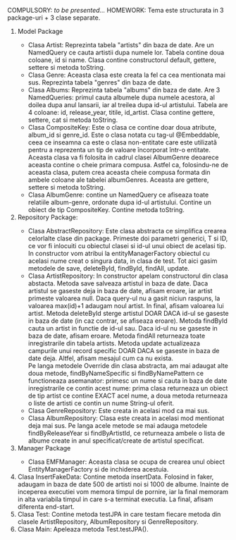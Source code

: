 COMPULSORY: <em>to be presented...</em>
HOMEWORK: Tema este structurata in 3 package-uri + 3 clase separate.
<ol>
  <li>
    Model Package
  </li>
  <ul>
    <li>
      Clasa Artist: Reprezinta tabela "artists" din baza de date. Are un NamedQuery ce cauta artistii dupa numele lor. Tabela contine doua coloane, id si name. Clasa contine constructorul default, gettere, settere si metoda toString.
    </li>
    <li>
      Clasa Genre: Aceasta clasa este creata la fel ca cea mentionata mai sus. Reprezinta tabela "genres" din baza de date.
    </li>
    <li>
      Clasa Albums: Reprezinta tabela "albums" din baza de date. Are 3 NamedQueries: primul cauta albumele dupa numele acestora, al doilea dupa anul lansarii, iar al treilea dupa id-ul artistului. Tabela are 4 coloane: id, release_year, titile, id_artist. Clasa contine gettere, settere, cat si metoda toString.
    </li>
    <li>
      Clasa CompositeKey: Este o clasa ce contine doar doua atribute, album_id si genre_id. Este o clasa notata cu tag-ul @Embeddable, ceea ce inseamna ca este o clasa non-entitate care este utilizată pentru a reprezenta un tip de valoare încorporat într-o entitate. Aceasta clasa va fi folosita in cadrul clasei AlbumGenre deoarece aceasta contine o cheie primara compusa. Astfel ca, folosindu-ne de aceasta clasa, putem crea aceasta cheie compusa formata din ambele coloane ale tabelei albumGenres. Aceasta are gettere, settere si metoda toString.
    </li>
    <li>
      Clasa AlbumGenre: contine un NamedQuery ce afiseaza toate relatiile album-genre, ordonate dupa id-ul artistului. Contine un obiect de tip CompositeKey. Contine metoda toString.
    </li>
  </ul>
  <li>
    Repository Package:
  </li>
  <ul>
    <li>
      Clasa AbstractRepository: Este clasa abstracta ce simplifica crearea celorlalte clase din package. Primeste doi parametri generici, T si ID, ce vor fi inlocuiti cu obiectul clasei si id-ul unui obiect de acelasi tip. In constructor vom atribui la entityManagerFactory obiectul cu acelasi nume creat o singura data, in clasa de test. Tot aici gasim metodele de save, deleteById, findById, findAll, update.
    </li>
    <li>
      Clasa ArtistRepository: In constructor apelam constructorul din clasa abstacta. Metoda save salveaza artistul in baza de date. Daca artistul se gaseste deja in baza de date, afisam eroare, iar artist primeste valoarea null. Daca query-ul nu a gasit niciun raspuns, la valoarea max(id)+1 adaugam noul artist. In final, afisam valoarea lui artist. Metoda deleteById sterge artistul DOAR DACA id-ul se gaseste in baza de date (in caz contrar, se afiseaza eroare). Metoda findById cauta un artist in functie de id-ul sau. Daca id-ul nu se gaseste in baza de date, afisam eroare. Metoda findAll returneaza toate inregistrarile din tabela artists. Metoda update actualizeaza campurile unui record specific DOAR DACA se gaseste in baza de date deja. Altfel, afisam mesajul cum ca nu exista. <br>
      Pe langa metodele Override din clasa abstracta, am mai adaugat alte doua metode, findByNameSpecific si findByNamePattern ce functioneaza asemanator: primesc un nume si cauta in baza de date inregistrarile ce contin acest nume: prima clasa returneaza un obiect de tip artist ce contine EXACT acel nume, a doua metoda returneaza o liste de artisti ce contin un nume String-ul oferit.
    </li>
    <li>
      Clasa GenreRepository: Este creata in acelasi mod ca mai sus.
    </li>
    <li>
      Clasa AlbumRepository: Clasa este creata in acelasi mod mentionat deja mai sus. Pe langa acele metode se mai adauga metodele findByReleaseYear si findByArtistId, ce returneaza ambele o lista de albume create in anul specificat/create de artistul specificat.
    </li>
  </ul>
  <li>
    Manager Package
  </li>
  <ul>
    <li>
      Clasa EMFManager: Aceasta clasa se ocupa de crearea unul obiect EntityManagerFactory si de inchiderea acestuia.
    </li>
  </ul>
  <li>
    Clasa InsertFakeData: Contine metoda insertData. Folosind in faker, adaugam in baza de date 500 de artisti noi si 1000 de albume. Inainte de inceperea executiei vom memora timpul de pornire, iar la final memoram in alta variabila timpul in care s-a terminat executia. La final, afisam diferenta end-start.
  </li>
  <li>
    Clasa Test: Contine metoda testJPA in care testam fiecare metoda din clasele ArtistRepository, AlbumRepository si GenreRepository.
  </li>
  <li>
    Clasa Main: Apeleaza metoda Test.testJPA().
  </li>
</ol>
